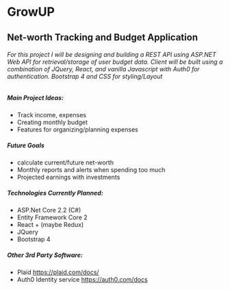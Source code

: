 # GrowUP
## Net-worth Tracking and Budget Application
###### For this project I will be designing and building a REST API using ASP.NET Web API for retrieval/storage of user budget data. Client will be built using a combination of JQuery, React, and vanilla Javascript with Auth0 for authentication. Bootstrap 4 and CSS for styling/Layout

##### Main Project Ideas:
- Track income, expenses
- Creating monthly budget
- Features for organizing/planning expenses

##### Future Goals
- calculate current/future net-worth
- Monthly reports and alerts when spending too much 
- Projected earnings with investments

##### Technologies Currently Planned:
- ASP.Net Core 2.2 (C#)
- Entity Framework Core 2
- React + (maybe Redux)
- JQuery
- Bootstrap 4 

##### Other 3rd Party Software:
- Plaid https://plaid.com/docs/
- Auth0 Identity service https://auth0.com/docs

